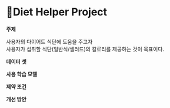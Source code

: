# 📁Diet Helper Project

**주제**

사용자의 다이어트 식단에 도움을 주고자 \
사용자가 섭취할 식단(일반식/샐러드)의 칼로리를 제공하는 것이 목표이다.

**데이터 셋**

**사용 학습 모델**

**제약 조건**

**개선 방안**
